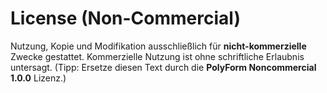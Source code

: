 # License (Non-Commercial)
Nutzung, Kopie und Modifikation ausschließlich für **nicht-kommerzielle** Zwecke gestattet.
Kommerzielle Nutzung ist ohne schriftliche Erlaubnis untersagt.
(Tipp: Ersetze diesen Text durch die **PolyForm Noncommercial 1.0.0** Lizenz.)
